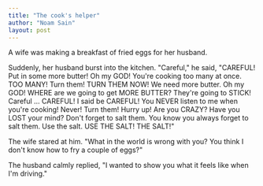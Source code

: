 ```yaml
---
title: "The cook's helper"
author: "Noam Sain"
layout: post
---
```


A wife was making a breakfast of fried eggs for her husband.  
  
Suddenly, her husband burst into the kitchen. "Careful," he said, "CAREFUL! Put in some more butter! Oh my GOD! You're cooking too many at once. TOO MANY! Turn them! TURN THEM NOW! We need more butter. Oh my GOD! WHERE are we going to get MORE BUTTER? They're going to STICK! Careful … CAREFUL! I said be CAREFUL! You NEVER listen to me when you're cooking! Never! Turn them! Hurry up! Are you CRAZY? Have you LOST your mind? Don't forget to salt them. You know you always forget to salt them. Use the salt. USE THE SALT! THE SALT!"

The wife stared at him. "What in the world is wrong with you? You think I don't know how to fry a couple of eggs?"

The husband calmly replied, "I wanted to show you what it feels like when I'm driving."